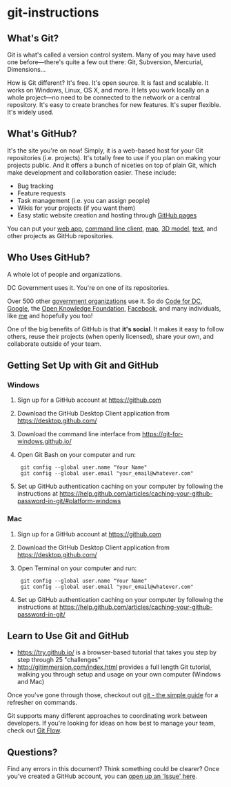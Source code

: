 # git-instructions

## What's Git?

Git is what's called a version control system. Many of you may have used one before—there's quite a few out there: Git, Subversion, Mercurial, Dimensions…

How is Git different? It's free. It's open source. It is fast and scalable. It works on Windows, Linux, OS X, and more. It lets you work locally on a whole project—no need to be connected to the network or a central repository. It's easy to create branches for new features. It's super flexible. It's widely used.

## What's GitHub?

It's the site you're on now! Simply, it is a web-based host for your Git repositories (i.e. projects). It's totally free to use if you plan on making your projects public. And it offers a bunch of niceties on top of plain Git, which make development and collaboration easier. These include:

- Bug tracking
- Feature requests
- Task management (i.e. you can assign people)
- Wikis for your projects (if you want them)
- Easy static website creation and hosting through [GitHub pages](https://pages.github.com/)

You can put your [web app](https://github.com/18F/openFEC-web-app), [command line client](https://github.com/dcgov/dcgov-cli), [map](https://github.com/blog/1528-there-s-a-map-for-that), [3D model](https://github.com/blog/1465-stl-file-viewing), [text](https://github.com/showcases/writing), and other projects as GitHub repositories.

## Who Uses GitHub?

A whole lot of people and organizations.

DC Government uses it. You're on one of its repositories.

Over 500 other [government organizations](https://government.github.com/) use it. So do [Code for DC](https://github.com/codefordc), [Google](https://github.com/google), the [Open Knowledge Foundation](https://github.com/okfn), [Facebook](https://github.com/facebook), and many individuals, like [me](https://github.com/emanuelfeld) and hopefully you too!

One of the big benefits of GitHub is that **it's social**. It makes it easy to follow others, reuse their projects (when openly licensed), share your own, and collaborate outside of your team.

## Getting Set Up with Git and GitHub

### Windows

1. Sign up for a GitHub account at https://github.com
2. Download the GitHub Desktop Client application from https://desktop.github.com/
3. Download the command line interface from https://git-for-windows.github.io/
4. Open Git Bash on your computer and run:
        
        git config --global user.name "Your Name"
        git config --global user.email "your_email@whatever.com"

5. Set up GitHub authentication caching on your computer by following the instructions at https://help.github.com/articles/caching-your-github-password-in-git/#platform-windows

### Mac

1. Sign up for a GitHub account at https://github.com
2. Download the GitHub Desktop Client application from https://desktop.github.com/
3. Open Terminal on your computer and run:

        git config --global user.name "Your Name"
        git config --global user.email "your_email@whatever.com"

4. Set up GitHub authentication caching on your computer by following the instructions at https://help.github.com/articles/caching-your-github-password-in-git/

## Learn to Use Git and GitHub

- https://try.github.io/ is a browser-based tutorial that takes you step by step through 25 "challenges"
- http://gitimmersion.com/index.html provides a full length Git tutorial, walking you through setup and usage on your own computer (Windows and Mac)

Once you've gone through those, checkout out [git - the simple guide](https://rogerdudler.github.io/git-guide/) for a refresher on commands.

Git supports many different approaches to coordinating work between developers. If you're looking for ideas on how best to manage your team, check out [Git Flow](http://nvie.com/posts/a-successful-git-branching-model/).

## Questions?

Find any errors in this document? Think something could be clearer? Once you've created a GitHub account, you can [open up an 'Issue' here](https://github.com/DCgov/git-instructions/issues).

